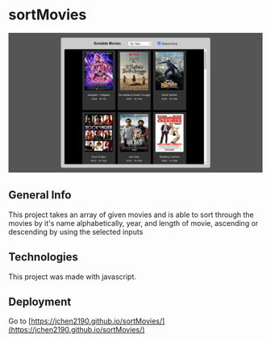 # sortMovies
![screenshot](./screenshot.png)

## General Info
This project takes an array of given movies and is able to sort through the movies by it's name alphabetically, year, and length of movie, ascending or descending by using the selected inputs

## Technologies
This project was made with javascript.

## Deployment
Go to [https://jchen2190.github.io/sortMovies/](https://jchen2190.github.io/sortMovies/)